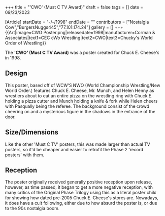 +++
title = "'CWO' (Must C TV Award)"
draft = false
tags = []
date = 09/23/2023

[Article]
startDate = "-/-/1998"
endDate = ""
contributors = ["Nostalgia Cow","BurgersNuggs445","77.101.174.24"]
gallery = []
+++
{{Art|image=CWO Poster.png|releasedate=1998|manufacturer=Corman & Associates|text1=CEC
cWo
Wrestling|text2=CWO|text3=Chucky's World Order of Wrestling}}

The <b>'CWO' (Must C TV Award)</b>  was a poster created for Chuck E. Cheese's in 1998.

<h2> Design </h2>
This poster, based off of WCW'S NWO (World Championship Wrestling/New World Order.) features Chuck E. Cheese, Mr. Munch, and Helen Henny as wrestlers about to eat an entire pizza on the wrestling ring with Chuck E. holding a pizza cutter and Munch holding a knife & fork while Helen cheers with Pasqually being the referee. The background consist of  the crowd cheering on and a mysterious figure in the shadows in the entrance of the door.

<h2> Size/Dimensions </h2>
Like the other 'Must C TV' posters, this was made larger than actual TV posters, so it'd be cheaper and easier to retrofit the Phase 2 'record posters' with them.

<h2> Reception </h2>
The poster originally received generally positive reception upon release, however, as time passed, it began to get a more negative reception, with many critics of the Original Phase Trilogy using this as a literal poster child for showing how dated pre-2005 Chuck E. Cheese's stores are. Nowadays, it does have a cult following, either due to how absurd the poster is, or due to the 90s nostalgia boom.